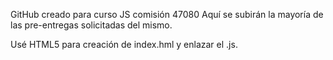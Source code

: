 GitHub creado para curso JS comisión 47080
Aquí se subirán la mayoría de las pre-entregas solicitadas del mismo.

Usé HTML5 para creación de index.hml y enlazar el .js.
